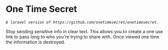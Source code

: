 # One Time Secret

_`A laravel version of https://github.com/onetimesecret/onetimesecret.`_

Stop sending sensitive info in clear text.  This allows you to create a one use link to pass long to who you're trying
to share with.  Once viewed one time the information is destroyed.

